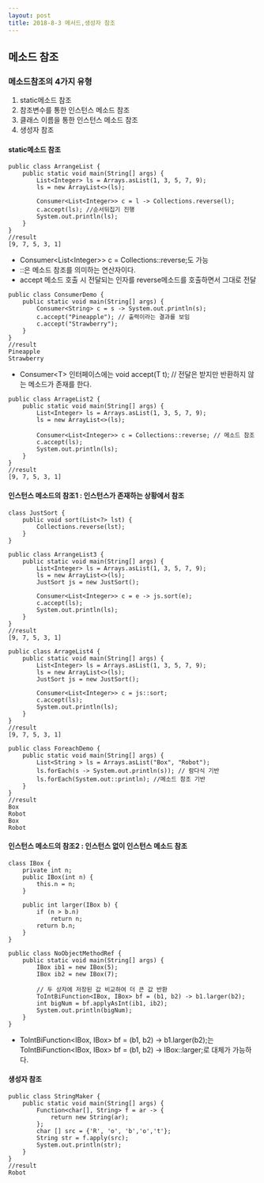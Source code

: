 ```yaml
---
layout: post
title: 2018-8-3 메서드,생성자 참조
---
```


메소드 참조
---

### 메소드참조의 4가지 유형

1. static메소드 참조
2. 참조변수를 통한 인스턴스 메소드 참조
3. 클래스 이름을 통한 인스턴스 메소드 참조
4. 생성자 참조


#### static메소드 참조

```
public class ArrangeList {
    public static void main(String[] args) {
        List<Integer> ls = Arrays.asList(1, 3, 5, 7, 9);
        ls = new ArrayList<>(ls);

        Consumer<List<Integer>> c = l -> Collections.reverse(l);
        c.accept(ls); //순서뒤집기 진행
        System.out.println(ls);
    }
}
//result
[9, 7, 5, 3, 1]
```

- Consumer\<List\<Integer>> c = Collections::reverse;도 가능
- ::은 메소드 참조를 의미하는 연산자이다.
- accept 메소드 호출 시 전달되는 인자를 reverse메소드를 호출하면서 그대로 전달

```
public class ConsumerDemo {
    public static void main(String[] args) {
        Consumer<String> c = s -> System.out.println(s);
        c.accept("Pineapple"); // 출력이라는 결과를 보임
        c.accept("Strawberry");
    }
}
//result
Pineapple
Strawberry
```
- Consumer\<T> 인터페이스에는 void accept(T t); // 전달은 받지만 반환하지 않는 메소드가 존재를 한다.

```
public class ArrageList2 {
    public static void main(String[] args) {
        List<Integer> ls = Arrays.asList(1, 3, 5, 7, 9);
        ls = new ArrayList<>(ls);

        Consumer<List<Integer>> c = Collections::reverse; // 메소드 참조
        c.accept(ls);
        System.out.println(ls);
    }
}
//result
[9, 7, 5, 3, 1]
```

#### 인스턴스 메소드의 참조1 : 인스턴스가 존재하는 상황에서 참조

```
class JustSort {
    public void sort(List<?> lst) {
        Collections.reverse(lst);
    }
}

public class ArrangeList3 {
    public static void main(String[] args) {
        List<Integer> ls = Arrays.asList(1, 3, 5, 7, 9);
        ls = new ArrayList<>(ls);
        JustSort js = new JustSort();

        Consumer<List<Integer>> c = e -> js.sort(e);
        c.accept(ls);
        System.out.println(ls);
    }
}
//result
[9, 7, 5, 3, 1]
```
```
public class ArrageList4 {
    public static void main(String[] args) {
        List<Integer> ls = Arrays.asList(1, 3, 5, 7, 9);
        ls = new ArrayList<>(ls);
        JustSort js = new JustSort();

        Consumer<List<Integer>> c = js::sort;
        c.accept(ls);
        System.out.println(ls);
    }
}
//result
[9, 7, 5, 3, 1]
```

```
public class ForeachDemo {
    public static void main(String[] args) {
        List<String > ls = Arrays.asList("Box", "Robot");
        ls.forEach(s -> System.out.println(s)); // 람다식 기반
        ls.forEach(System.out::println); //메소드 참조 기반
    }
}
//result
Box
Robot
Box
Robot

```

#### 인스턴스 메소드의 참조2 : 인스턴스 없이 인스턴스 메소드 참조

```
class IBox {
    private int n;
    public IBox(int n) {
        this.n = n;
    }

    public int larger(IBox b) {
        if (n > b.n)
            return n;
        return b.n;
    }
}

public class NoObjectMethodRef {
    public static void main(String[] args) {
        IBox ib1 = new IBox(5);
        IBox ib2 = new IBox(7);

        // 두 상자에 저장된 값 비교하여 더 큰 값 반환
        ToIntBiFunction<IBox, IBox> bf = (b1, b2) -> b1.larger(b2);
        int bigNum = bf.applyAsInt(ib1, ib2);
        System.out.println(bigNum);
    }
}
```
- ToIntBiFunction<IBox, IBox> bf = (b1, b2) -> b1.larger(b2);는 ToIntBiFunction<IBox, IBox> bf = (b1, b2) -> IBox::larger;로 대체가 가능하다.

#### 생성자 참조

```
public class StringMaker {
    public static void main(String[] args) {
        Function<char[], String> f = ar -> {
            return new String(ar);
        };
        char [] src = {'R', 'o', 'b','o','t'};
        String str = f.apply(src);
        System.out.println(str);
    }
}
//result
Robot
```

